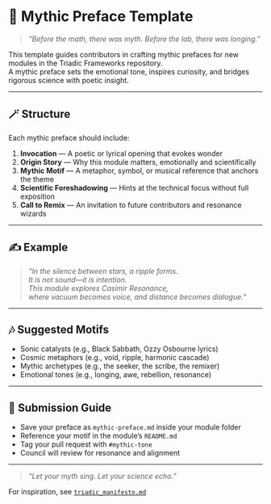 # 🧙 Mythic Preface Template

> _“Before the math, there was myth. Before the lab, there was longing.”_

This template guides contributors in crafting mythic prefaces for new modules in the Triadic Frameworks repository.  
A mythic preface sets the emotional tone, inspires curiosity, and bridges rigorous science with poetic insight.

---

## 🪄 Structure

Each mythic preface should include:

1. **Invocation** — A poetic or lyrical opening that evokes wonder  
2. **Origin Story** — Why this module matters, emotionally and scientifically  
3. **Mythic Motif** — A metaphor, symbol, or musical reference that anchors the theme  
4. **Scientific Foreshadowing** — Hints at the technical focus without full exposition  
5. **Call to Remix** — An invitation to future contributors and resonance wizards

---

## ✍️ Example

> _“In the silence between stars, a ripple forms.  
> It is not sound—it is intention.  
> This module explores Casimir Resonance,  
> where vacuum becomes voice, and distance becomes dialogue.”_

---

## 🎶 Suggested Motifs

- Sonic catalysts (e.g., Black Sabbath, Ozzy Osbourne lyrics)  
- Cosmic metaphors (e.g., void, ripple, harmonic cascade)  
- Mythic archetypes (e.g., the seeker, the scribe, the remixer)  
- Emotional tones (e.g., longing, awe, rebellion, resonance)

---

## 🧭 Submission Guide

- Save your preface as `mythic-preface.md` inside your module folder  
- Reference your motif in the module’s `README.md`  
- Tag your pull request with `#mythic-tone`  
- Council will review for resonance and alignment

---

> _“Let your myth sing. Let your science echo.”_

For inspiration, see [`triadic_manifesto.md`](https://github.com/umaywant2/TriadicFrameworks/blob/main/triadic_manifesto.md)

